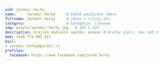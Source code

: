 ```yaml
---
uid: jaromir.horky
name:     Jaromír Horký  	# běžně používáné jméno
fullname: Jaromír Horký  	# jméno s tituly etc.
category:                   # kategorie: clenove
img: people/jaromir-horky.jpg   # 165 x 220
description: Krajská mediální spojka, psavec # kratký popis, max 160 znaků
mob: +420 774 942 021
mail:
- jaromir.horky@pirati.cz
profiles:
  facebook: https://www.facebook.com/jarda.horky
---
```

